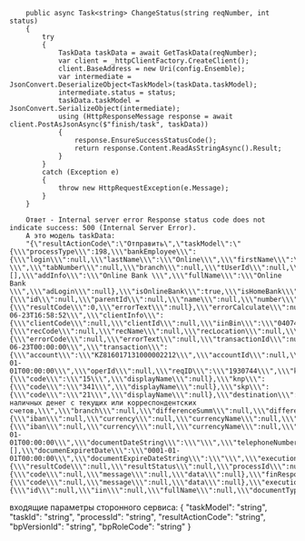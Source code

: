         public async Task<string> ChangeStatus(string reqNumber, int status)
        {
            try
            {
                TaskData taskData = await GetTaskData(reqNumber);
                var client = _httpClientFactory.CreateClient();
                client.BaseAddress = new Uri(config.Ensemble);
                var intermediate = JsonConvert.DeserializeObject<TaskModel>(taskData.taskModel);
                intermediate.status = status;
                taskData.taskModel = JsonConvert.SerializeObject(intermediate);
                using (HttpResponseMessage response = await client.PostAsJsonAsync($"finish/task", taskData))
                {
                    response.EnsureSuccessStatusCode();
                    return response.Content.ReadAsStringAsync().Result;
                }
            }
            catch (Exception e)
            {
                throw new HttpRequestException(e.Message);
            }
        }

        Ответ - Internal server error Response status code does not indicate success: 500 (Internal Server Error).
        А это модель taskData:
        "{\"resultActionCode\":\"Отправить\",\"taskModel\":\"{\\\"processType\\\":198,\\\"bankEmployee\\\":{\\\"login\\\":null,\\\"lastName\\\":\\\"Online\\\",\\\"firstName\\\":\\\"Bank\\\",\\\"middleName\\\":\\\" \\\",\\\"tabNumber\\\":null,\\\"branch\\\":null,\\\"tUserId\\\":null,\\\"eMail\\\":null,\\\"roles\\\":[],\\\"addInfo\\\":\\\"Online Bank \\\",\\\"fullName\\\":\\\"Online Bank  \\\",\\\"adLogin\\\":null},\\\"isOnlineBank\\\":true,\\\"isHomeBank\\\":false,\\\"homebankId\\\":null,\\\"isConfidant\\\":false,\\\"cassOrder\\\":null,\\\"cardNotFound\\\":false,\\\"tcrGetRedy\\\":false,\\\"branch\\\":{\\\"id\\\":null,\\\"parentId\\\":null,\\\"name\\\":null,\\\"number\\\":null,\\\"p_number\\\":null},\\\"showTextWarn\\\":false,\\\"tcrGo\\\":false,\\\"showTcrErr\\\":false,\\\"returned\\\":false,\\\"getStatRes\\\":{\\\"resultCode\\\":0,\\\"errorText\\\":null},\\\"errorCalculate\\\":null,\\\"requestNumber\\\":\\\"100159812910\\\",\\\"requestCreateDate\\\":\\\"2023-06-23T16:58:52\\\",\\\"clientInfo\\\":{\\\"clientCode\\\":null,\\\"clientId\\\":null,\\\"iinBin\\\":\\\"040740008423\\\",\\\"clientName\\\":\\\"050201.156994\\\",\\\"documentType\\\":null,\\\"documentNumber\\\":null,\\\"documentIssuer\\\":null,\\\"documentIssueDate\\\":null,\\\"isResident\\\":false,\\\"birthDate\\\":null,\\\"address\\\":null,\\\"citizenshipCountry\\\":null,\\\"searchResult\\\":null,\\\"firstNameHead\\\":null,\\\"lastNameHead\\\":null,\\\"middleNameHead\\\":null,\\\"iinHead\\\":null,\\\"kod\\\":null,\\\"isClientCardExists\\\":false,\\\"isSearchDone\\\":false,\\\"residentCountryCode\\\":null},\\\"recycler\\\":{\\\"recCode\\\":null,\\\"recName\\\":null,\\\"recLocation\\\":null,\\\"recStatus\\\":null,\\\"recType\\\":null,\\\"kztAmount\\\":null,\\\"usdAmount\\\":null,\\\"eurAmount\\\":null,\\\"depositoryCode\\\":null,\\\"depositoryName\\\":null},\\\"withdrawRes\\\":{\\\"errorCode\\\":null,\\\"errorText\\\":null,\\\"transactionId\\\":null,\\\"reqNum\\\":null,\\\"recAcc\\\":null,\\\"recAccExt\\\":null,\\\"vmix\\\":null,\\\"sesId\\\":null,\\\"recordId\\\":null},\\\"rrko\\\":null,\\\"rrkodate\\\":\\\"2023-06-23T00:00:00\\\",\\\"transaction\\\":{\\\"account\\\":\\\"KZ816017131000002212\\\",\\\"accountId\\\":null,\\\"accountDepartmentId\\\":null,\\\"accountAmount\\\":null,\\\"accountAviableAmount\\\":null,\\\"accountCurrency\\\":\\\"KZT\\\",\\\"accountType\\\":null,\\\"cardId\\\":null,\\\"excess\\\":null,\\\"analytics\\\":null,\\\"settlement\\\":false,\\\"transactionAmount\\\":\\\"3000\\\",\\\"transactionActualAmount\\\":null,\\\"transactionCommission\\\":\\\"250\\\",\\\"sessionId\\\":null,\\\"tcrTransactionId\\\":null,\\\"recyclerId\\\":null,\\\"recyclerName\\\":null,\\\"recyclerCity\\\":null,\\\"invoiceAmount\\\":\\\"46985614.2\\\",\\\"eknp\\\":null,\\\"operDate\\\":\\\"0001-01-01T00:00:00\\\",\\\"operId\\\":null,\\\"reqID\\\":\\\"1930744\\\",\\\"key\\\":\\\"202703\\\",\\\"reqNum\\\":null,\\\"kod\\\":\\\"15\\\",\\\"kbe\\\":{\\\"code\\\":\\\"15\\\",\\\"displayName\\\":null},\\\"knp\\\":{\\\"code\\\":\\\"341\\\",\\\"displayName\\\":null},\\\"skp\\\":{\\\"code\\\":\\\"21\\\",\\\"displayName\\\":null},\\\"destination\\\":\\\"Снятие наличных денег с текущих или корреспондентских счетов,\\\",\\\"branch\\\":null,\\\"differenceSumm\\\":null,\\\"difference\\\":false,\\\"differenceType\\\":null,\\\"clientType\\\":0},\\\"summAmount\\\":null,\\\"setAccount\\\":{\\\"iban\\\":null,\\\"currency\\\":null,\\\"currencyName\\\":null,\\\"amount\\\":null,\\\"depCode\\\":null,\\\"depId\\\":null,\\\"accountSearchResult\\\":null,\\\"status\\\":null,\\\"type\\\":null},\\\"setExtAccount\\\":{\\\"iban\\\":null,\\\"currency\\\":null,\\\"currencyName\\\":null,\\\"amount\\\":null,\\\"depCode\\\":null,\\\"depId\\\":null,\\\"accountSearchResult\\\":null,\\\"status\\\":null,\\\"type\\\":null},\\\"commision\\\":null,\\\"totalComm\\\":null,\\\"firstName\\\":\\\"АЙБЕК\\\",\\\"lastName\\\":\\\"ТУРАБЕКОВ\\\",\\\"middleName\\\":\\\"ЕРМУХАМБЕТОВИЧ\\\",\\\"iin\\\":\\\"961023301570\\\",\\\"documentNumber\\\":\\\"\\\",\\\"documentDate\\\":\\\"0001-01-01T00:00:00\\\",\\\"documentDateString\\\":\\\"\\\",\\\"telephoneNumber\\\":null,\\\"applicantAddress\\\":null,\\\"maxSumCashIn\\\":\\\"2000000\\\",\\\"warrantNumber\\\":null,\\\"status\\\":3,\\\"statusString\\\":\\\"0\\\",\\\"executionHistory\\\":[],\\\"documenExpiretDate\\\":\\\"0001-01-01T00:00:00\\\",\\\"documentExpireDateString\\\":\\\"\\\",\\\"executionResponse\\\":{\\\"resultCode\\\":null,\\\"resultStatus\\\":null,\\\"processId\\\":null},\\\"authResponse\\\":{\\\"code\\\":null,\\\"message\\\":null,\\\"data\\\":null},\\\"finResponse\\\":{\\\"code\\\":null,\\\"message\\\":null,\\\"data\\\":null},\\\"executionId\\\":null,\\\"confidantInfo\\\":{\\\"id\\\":null,\\\"iin\\\":null,\\\"fullName\\\":null,\\\"documentType\\\":null,\\\"documentNumber\\\":null,\\\"documentIssuer\\\":null,\\\"documentIssueDate\\\":null,\\\"powerOfAttorneyNumber\\\":null,\\\"powerOfAttorneyIssueDate\\\":null,\\\"birthDate\\\":null,\\\"address\\\":null,\\\"citizenshipCountry\\\":null},\\\"userCassInfo\\\":null,\\\"timeoutMinutes\\\":0,\\\"rkodateString\\\":\\\"23.06.2023\\\"}\",\"taskId\":\"100394948\",\"processId\":\"100159812910\",\"bpVersionId\":\"1138\",\"bpRoleCode\":\"376\"}"

входящие параметры сторонного сервиса:
{
  "taskModel": "string",
  "taskId": "string",
  "processId": "string",
  "resultActionCode": "string",
  "bpVersionId": "string",
  "bpRoleCode": "string"
}
